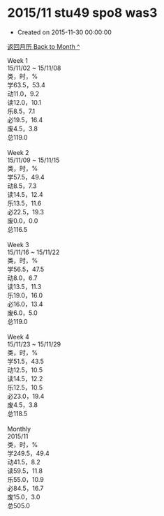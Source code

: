 # 2015/11 stu49 spo8 was3

- Created on 2015-11-30 00:00:00

[返回月历 Back to Month ^](/_archived/lifelogs/2015/11/index.md)
<br/><div>Week 1</div><div>15/11/02 ~ 15/11/08</div><div>类，时，%</div><div>学63.5，53.4</div><div>动11.0，9.2</div><div>读12.0，10.1</div><div>乐8.5，7.1</div><div>必19.5，16.4</div><div>废4.5，3.8</div><div>总119.0</div><div><br/></div><div>Week 2</div><div>15/11/09 ~ 15/11/15</div><div>类，时，%</div><div>学57.5，49.4</div><div>动8.5，7.3</div><div>读14.5，12.4</div><div>乐13.5，11.6</div><div>必22.5，19.3</div><div>废0.0，0.0</div><div>总116.5</div><div><br/></div><div>Week 3</div><div>15/11/16 ~ 15/11/22</div><div>类，时，%</div><div>学56.5，47.5</div><div>动8.0，6.7</div><div>读13.5，11.3</div><div>乐19.0，16.0</div><div>必16.0，13.4</div><div>废6.0，5.0</div><div>总119.0</div><div><br/></div><div>Week 4</div><div>15/11/23 ~ 15/11/29</div><div>类，时，%</div><div>学51.5，43.5</div><div>动12.5，10.5</div><div>读14.5，12.2</div><div>乐12.5，10.5</div><div>必23.0，19.4</div><div>废4.5，3.8</div><div>总118.5</div><div><br/></div><div>Monthly</div><div>2015/11</div><div>类，时，%</div><div>学249.5，49.4</div><div>动41.5，8.2</div><div>读59.5，11.8</div><div>乐55.0，10.9</div><div>必84.5，16.7</div><div>废15.0，3.0</div><div>总505.0</div>

